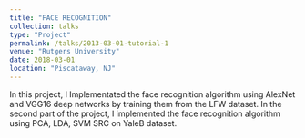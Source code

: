 ```yaml
---
title: "FACE RECOGNITION"
collection: talks
type: "Project"
permalink: /talks/2013-03-01-tutorial-1
venue: "Rutgers University"
date: 2018-03-01
location: "Piscataway, NJ"
---
```


In this project, I Implementated the face recognition algorithm using AlexNet and VGG16 deep networks by training them from the LFW dataset. In the second part of the project, I implemented the face recognition algorithm using PCA, LDA, SVM SRC on
YaleB dataset.
